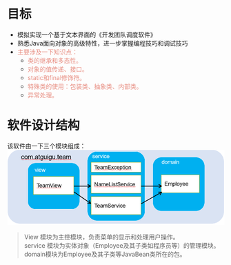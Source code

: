 # 目标
* 模拟实现一个基于文本界面的《开发团队调度软件》
* 熟悉Java面向对象的高级特性，进一步掌握编程技巧和调试技巧
* <span style="color:#e88e82">主要涉及一下知识点：</span>
  * <span style="color:#e88e82">类的继承和多态性。</span>
  * <span style="color:#e88e82">对象的值传递、接口。</span>
  * <span style="color:#e88e82">static和final修饰符。</span>
  * <span style="color:#e88e82">特殊类的使用：包装类、抽象类、内部类。</span>
  * <span style="color:#e88e82">异常处理。</span>

# 软件设计结构
该软件由一下三个模块组成：
![img.png](img.png)
> View 模块为主控模块，负责菜单的显示和处理用户操作。  
> service 模块为实体对象（Employee及其子类如程序员等）的管理模块。  
> domain模块为Employee及其子类等JavaBean类所在的包。  